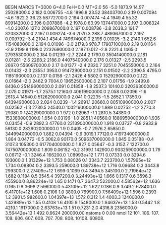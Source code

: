 BEGN
MARCS T=3000 G=4.0 FeH=0.0 MT=2.0
                  56
-5.0 1873.9 14.97 25028000.0 2.182 0.006755 
-4.8 1896.8 23.52 38403700.0 2.19 0.007094 
-4.6 1922.2 36.23 58772700.0 2.194 0.007474 
-4.4 1949.4 55.32 89914200.0 2.196 0.007886 
-4.2 1978.0 83.99 137441000.0 2.197 0.008324 
-4.0 2007.6 127.0 209867000.0 2.197 0.008786 
-3.8 2038.3 191.7 320332000.0 2.197 0.009274 
-3.6 2070.3 288.7 489367000.0 2.197 0.009792 
-3.4 2104.1 434.4 749674000.0 2.196 0.01035 
-3.2 2140.1 652.6 1154080000.0 2.194 0.01096 
-3.0 2179.3 978.7 1790710000.0 2.19 0.01164 
-2.9 2199.8 1198.0 2232690000.0 2.187 0.012 
-2.8 2221.4 1465.0 2793530000.0 2.184 0.01239 
-2.7 2244.2 1790.0 3504140000.0 2.181 0.01281 
-2.6 2268.2 2186.0 4407540000.0 2.176 0.01327 
-2.5 2293.5 2667.0 5560970000.0 2.17 0.01377 
-2.4 2320.7 3251.0 7045550000.0 2.164 0.01432 
-2.3 2355.1 3953.0 9147290000.0 2.151 0.01502 
-2.2 2390.5 4795.0 11851900000.0 2.137 0.0158 
-2.1 2426.4 5802.0 15292900000.0 2.122 0.01664 
-2.0 2462.9 7004.0 19652500000.0 2.107 0.01756 
-1.9 2499.8 8436.0 25149600000.0 2.091 0.01858 
-1.8 2537.3 10140.0 32036300000.0 2.075 0.01971 
-1.7 2575.1 12160.0 40619900000.0 2.058 0.02096 
-1.6 2613.4 14540.0 51262900000.0 2.041 0.02235 
-1.5 2652.1 17350.0 64394900000.0 2.024 0.0239 
-1.4 2691.1 20660.0 80510900000.0 2.007 0.02562 
-1.3 2730.5 24540.0 100216000000.0 1.989 0.02752 
-1.2 2770.3 29080.0 124229000000.0 1.972 0.02963 
-1.1 2810.5 34380.0 153380000000.0 1.954 0.03196 
-1.0 2851.1 40560.0 188695000000.0 1.936 0.03454 
-0.9 2892.3 47760.0 231390000000.0 1.918 0.03737 
-0.8 2933.9 56130.0 282902000000.0 1.9 0.0405 
-0.7 2976.2 65850.0 344994000000.0 1.882 0.04394 
-0.6 3019.1 77120.0 419734000000.0 1.864 0.04772 
-0.5 3062.8 90170.0 509637000000.0 1.845 0.05188 
-0.4 3107.3 105300.0 617704000000.0 1.827 0.05647 
-0.3 3152.7 122700.0 747507000000.0 1.809 0.06152 
-0.2 3199.1 142900.0 903259000000.0 1.79 0.06712 
-0.1 3246.4 166200.0 1.08993e+12 1.771 0.07333 
0.0 3294.6 193000.0 1.31329e+12 1.753 0.08026 
0.1 3343.7 223700.0 1.57995e+12 1.734 0.08804 
0.2 3393.5 259000.0 1.89738e+12 1.716 0.09684 
0.3 3443.8 299300.0 2.27409e+12 1.699 0.1069 
0.4 3494.5 345100.0 2.71964e+12 1.682 0.1184 
0.5 3545.4 397200.0 3.24493e+12 1.666 0.1317 
0.6 3596.3 455900.0 3.86224e+12 1.65 0.1471 
0.7 3647.3 522000.0 4.58562e+12 1.636 0.165 
0.8 3698.2 596000.0 5.43109e+12 1.622 0.186 
0.9 3749.2 678400.0 6.41701e+12 1.608 0.2106 
1.0 3800.0 769900.0 7.56409e+12 1.596 0.2393 
1.2 3901.5 982600.0 1.04397e+13 1.572 0.312 
1.4 4003.3 1240000.0 1.42989e+13 1.55 0.4108 
1.6 4105.9 1548000.0 1.94637e+13 1.53 0.5442 
1.8 4210.1 1917000.0 2.63763e+13 1.51 0.7231 
2.0 4316.8 2356000.0 3.56442e+13 1.492 0.9624 
200000.00
natoms              0      0.00
nmol          12
          101.         106.       107.      108.         606.        607.        608.
          707.         708.       808.    10108.       60808.

